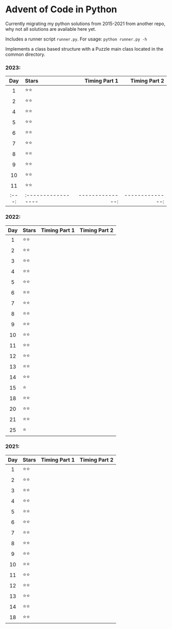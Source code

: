 # Advent of Code in Python

Currently migrating my python solutions from 2015-2021 from another repo, why not all solutions are available here yet.

Includes a runner script `runner.py`. For usage: `python runner.py -h`

Implements a class based structure with a Puzzle main class located in the
common directory.

### 2023:
| Day | Stars            | Timing Part 1 | Timing Part 2 |
|:---:|:-----------------|--------------:|--------------:|
|  1  | &#11088;&#11088; |               |               |
|  2  | &#11088;&#11088; |               |               |
|  4  | &#11088;&#11088; |               |               |
|  5  | &#11088;&#11088; |               |               |
|  6  | &#11088;&#11088; |               |               |
|  7  | &#11088;&#11088; |               |               |
|  8  | &#11088;&#11088; |               |               |
|  9  | &#11088;&#11088; |               |               |
| 10  | &#11088;&#11088; |               |               |
| 11  | &#11088;&#11088; |               |               |
|:---:|:-----------------|--------------:|--------------:|

### 2022:
| Day | Stars            | Timing Part 1 | Timing Part 2 |
|:---:|:-----------------|--------------:|--------------:|
|  1  | &#11088;&#11088; |               |               |
|  2  | &#11088;&#11088; |               |               |
|  3  | &#11088;&#11088; |               |               |
|  4  | &#11088;&#11088; |               |               |
|  5  | &#11088;&#11088; |               |               |
|  6  | &#11088;&#11088; |               |               |
|  7  | &#11088;&#11088; |               |               |
|  8  | &#11088;&#11088; |               |               |
|  9  | &#11088;&#11088; |               |               |
| 10  | &#11088;&#11088; |               |               |
| 11  | &#11088;&#11088; |               |               |
| 12  | &#11088;&#11088; |               |               |
| 13  | &#11088;&#11088; |               |               |
| 14  | &#11088;&#11088; |               |               |
| 15  | &#11088;         |               |               |
| 18  | &#11088;&#11088; |               |               |
| 20  | &#11088;&#11088; |               |               |
| 21  | &#11088;&#11088; |               |               |
| 25  | &#11088;         |               |               |

### 2021:
| Day | Stars            | Timing Part 1 | Timing Part 2 |
|:---:|:-----------------|--------------:|--------------:|
|  1  | &#11088;&#11088; |               |               |
|  2  | &#11088;&#11088; |               |               |
|  3  | &#11088;&#11088; |               |               |
|  4  | &#11088;&#11088; |               |               |
|  5  | &#11088;&#11088; |               |               |
|  6  | &#11088;&#11088; |               |               |
|  7  | &#11088;&#11088; |               |               |
|  8  | &#11088;&#11088; |               |               |
|  9  | &#11088;&#11088; |               |               |
| 10  | &#11088;&#11088; |               |               |
| 11  | &#11088;&#11088; |               |               |
| 12  | &#11088;&#11088; |               |               |
| 13  | &#11088;&#11088; |               |               |
| 14  | &#11088;&#11088; |               |               |
| 18  | &#11088;&#11088; |               |               |
